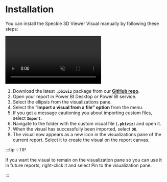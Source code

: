 # Installation

You can install the Speckle 3D Viewer Visual manually by following these steps:

<video autoplay muted loop>
  <source src="./img-powerbi-visual/8-installing-3d-viewer-visual.mp4" type="video/mp4">
  Your browser does not support the video tag.
</video>

1. Download the latest **`.pbiviz`** package from our **[GitHub repo](https://github.com/specklesystems/speckle-powerbi-visuals/releases)**.
2. Open your report in Power BI Desktop or Power BI service.
3. Select the ellipsis from the visualizations pane.
4. Select the ”**Import a visual from a file" option** from the menu.
5. If you get a message cautioning you about importing custom files, select **`Import`**.
6. Navigate to the folder with the custom visual file (**`.pbiviz`**) and open it.
7. When the visual has successfully been imported, select **`OK`**.
8. The visual now appears as a new icon in the visualizations pane of the current report. Select it to create the visual on the report canvas.

:::tip 💡TIP

If you want the visual to remain on the visualization pane so you can use it in future reports, right-click it and select Pin to the visualization pane.

:::
